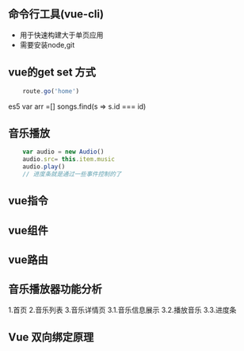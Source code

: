 ## 命令行工具(vue-cli)
- 用于快速构建大于单页应用
- 需要安装node,git


## vue的get set 方式

```javascript
    route.go('home')
```

es5 var arr =[]
songs.find(s => s.id === id)

## 音乐播放
```javascript
    var audio = new Audio()
    audio.src= this.item.music
    audio.play()
    // 进度条就是通过一些事件控制的了
```


## vue指令
## vue组件
## vue路由
## 

## 音乐播放器功能分析
1.首页
2.音乐列表
3.音乐详情页
 3.1.音乐信息展示
 3.2.播放音乐
 3.3.进度条


## Vue 双向绑定原理
